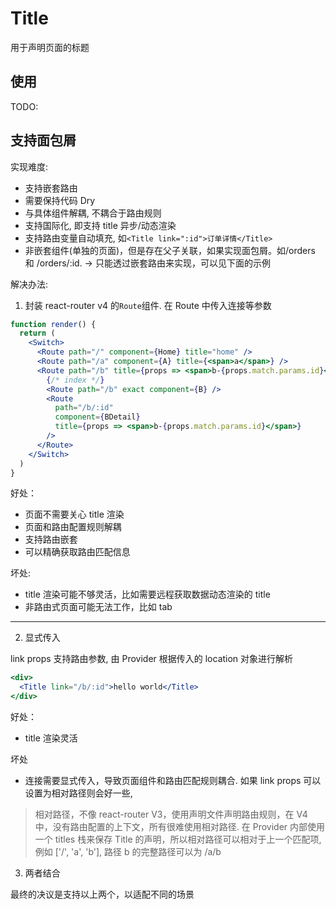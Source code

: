 # Title

用于声明页面的标题

## 使用

TODO:

## 支持面包屑

实现难度:

- 支持嵌套路由
- 需要保持代码 Dry
- 与具体组件解耦, 不耦合于路由规则
- 支持国际化, 即支持 title 异步/动态渲染
- 支持路由变量自动填充, 如`<Title link=":id">订单详情</Title>`
- 非嵌套组件(单独的页面)，但是存在父子关联，如果实现面包屑。如/orders 和 /orders/:id.
  -> 只能透过嵌套路由来实现，可以见下面的示例

解决办法:

1.  封装 react-router v4 的`Route`组件. 在 Route 中传入连接等参数

```jsx
function render() {
  return (
    <Switch>
      <Route path="/" component={Home} title="home" />
      <Route path="/a" component={A} title={<span>a</span>} />
      <Route path="/b" title={props => <span>b-{props.match.params.id}</span>}>
        {/* index */}
        <Route path="/b" exact component={B} />
        <Route
          path="/b/:id"
          component={BDetail}
          title={props => <span>b-{props.match.params.id}</span>}
        />
      </Route>
    </Switch>
  )
}
```

好处：

- 页面不需要关心 title 渲染
- 页面和路由配置规则解耦
- 支持路由嵌套
- 可以精确获取路由匹配信息

坏处:

- title 渲染可能不够灵活，比如需要远程获取数据动态渲染的 title
- 非路由式页面可能无法工作，比如 tab

---

2.  显式传入

link props 支持路由参数, 由 Provider 根据传入的 location 对象进行解析

```jsx
<div>
  <Title link="/b/:id">hello world</Title>
</div>
```

好处：

- title 渲染灵活

坏处

- 连接需要显式传入，导致页面组件和路由匹配规则耦合. 如果 link props 可以设置为相对路径则会好一些,

> 相对路径，不像 react-router V3，使用声明文件声明路由规则，在 V4 中，没有路由配置的上下文，所有很难使用相对路径.
> 在 Provider 内部使用一个 titles 栈来保存 Title 的声明，所以相对路径可以相对于上一个匹配项, 例如
> ['/', 'a', 'b'], 路径 b 的完整路径可以为 /a/b

3.  两者结合

最终的决议是支持以上两个，以适配不同的场景
